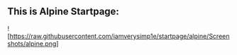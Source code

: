 ## This is Alpine Startpage:

![https://raw.githubusercontent.com/iamverysimp1e/startpage/alpine/Screenshots/alpine.png]
